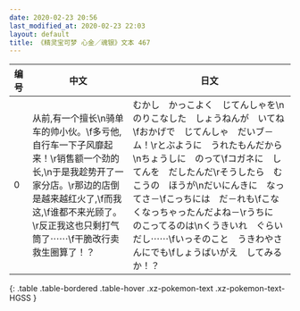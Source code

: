 ```yaml
---
date: 2020-02-23 20:56
last_modified_at: 2020-02-23 22:03
layout: default
title: 《精灵宝可梦 心金／魂银》文本 467
---
```

| 编号 | 中文 | 日文 |
| ---- | ---- | ---- |
| 0 | 从前,有一个擅长\n骑单车的帅小伙。\f多亏他,自行车一下子风靡起来！\r销售额一个劲的长,\n于是我趁势开了一家分店。\r那边的店倒是越来越红火了,\f而我这,\f谁都不来光顾了。\r反正我这也只剩打气筒了⋯⋯\f干脆改行卖救生圈算了！？ | むかし　かっこよく　じてんしゃを\nのりこなした　しょうねんが　いてね\fおかげで　じてんしゃ　だいブ－ム！\rとぶように　うれたもんだから\nちょうしに　のって\fコガネに　してんを　だしたんだ\rそうしたら　むこうの　ほうが\nだいにんきに　なってさ－\fこっちには　だ－れも\fこなくなっちゃったんだよね－\rうちに　のこってるのは\nくうきいれ　ぐらいだし⋯⋯\fいっそのこと　うきわやさんにでも\fしょうばいがえ　してみるか！？ |
{: .table .table-bordered .table-hover .xz-pokemon-text .xz-pokemon-text-HGSS }